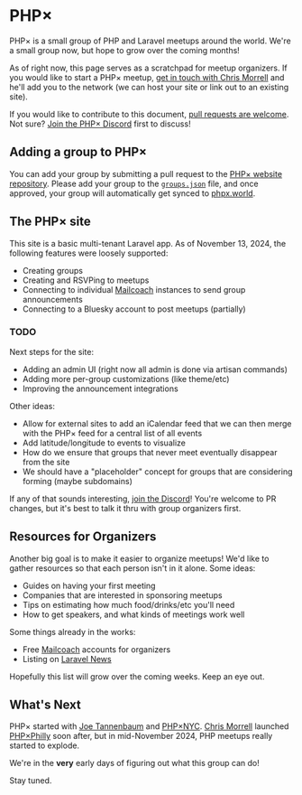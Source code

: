 # PHP×

PHP× is a small group of PHP and Laravel meetups around the world. We're a small group now,
but hope to grow over the coming months!

As of right now, this page serves as a scratchpad for meetup organizers. If you would like
to start a PHP× meetup, [get in touch with Chris Morrell](https://bsky.app/profile/cmorrell.com)
and he'll add you to the network (we can host your site or link out to an existing site).

If you would like to contribute to this document, [pull requests are welcome](https://github.com/phpx-foundation/website/blob/main/resources/markdown/world.md).
Not sure? [Join the PHP× Discord](https://discord.gg/wMy6Eeuwbu) first to discuss!

## Adding a group to PHP×

You can add your group by submitting a pull request to the [PHP× website repository](https://github.com/phpx-foundation/website).
Please add your group to the [`groups.json`](https://github.com/phpx-foundation/website/blob/main/groups.json) file, and
once approved, your group will automatically get synced to [phpx.world](https://phpx.world).

## The PHP× site

This site is a basic multi-tenant Laravel app. As of November 13, 2024, the following
features were loosely supported:

- Creating groups
- Creating and RSVPing to meetups
- Connecting to individual [Mailcoach](https://www.mailcoach.app/) instances to send group announcements
- Connecting to a Bluesky account to post meetups (partially)

### TODO

Next steps for the site:

- Adding an admin UI (right now all admin is done via artisan commands)
- Adding more per-group customizations (like theme/etc)
- Improving the announcement integrations

Other ideas:

- Allow for external sites to add an iCalendar feed that we can then merge with the PHP× feed for a central list of all events
- Add latitude/longitude to events to visualize
- How do we ensure that groups that never meet eventually disappear from the site
- We should have a "placeholder" concept for groups that are considering forming (maybe subdomains)

If any of that sounds interesting, [join the Discord](https://discord.gg/wMy6Eeuwbu)! You're welcome
to PR changes, but it's best to talk it thru with group organizers first.

## Resources for Organizers

Another big goal is to make it easier to organize meetups! We'd like to gather resources
so that each person isn't in it alone. Some ideas:

- Guides on having your first meeting
- Companies that are interested in sponsoring meetups
- Tips on estimating how much food/drinks/etc you'll need
- How to get speakers, and what kinds of meetings work well

Some things already in the works:

- Free [Mailcoach](https://www.mailcoach.app/) accounts for organizers
- Listing on [Laravel News](https://laravel-news.com/events)

Hopefully this list will grow over the coming weeks. Keep an eye out.

## What's Next

PHP× started with [Joe Tannenbaum](https://bsky.app/profile/joe.codes) and
[PHP×NYC](https://phpxnyc.com/). [Chris Morrell](https://bsky.app/profile/cmorrell.com)
launched [PHP×Philly](https://phpxphilly.com/) soon after, but in mid-November 2024,
PHP meetups really started to explode.

We're in the **very** early days of figuring out what this group can do!

Stay tuned.
